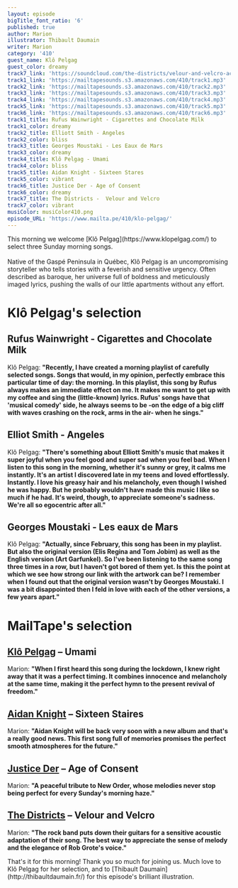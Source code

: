 ```yaml
---
layout: episode
bigTitle_font_ratio: '6'
published: true
author: Marion
illustrator: Thibault Daumain
writer: Marion
category: '410'
guest_name: Klô Pelgag
guest_color: dreamy
track7_link: 'https://soundcloud.com/the-districts/velour-and-velcro-acoustic'
track1_link: 'https://mailtapesounds.s3.amazonaws.com/410/track1.mp3'
track2_link: 'https://mailtapesounds.s3.amazonaws.com/410/track2.mp3'
track3_link: 'https://mailtapesounds.s3.amazonaws.com/410/track3.mp3'
track4_link: 'https://mailtapesounds.s3.amazonaws.com/410/track4.mp3'
track5_link: 'https://mailtapesounds.s3.amazonaws.com/410/track5.mp3'
track6_link: 'https://mailtapesounds.s3.amazonaws.com/410/track6.mp3'
track1_title: Rufus Wainwright - Cigarettes and Chocolate Milk
track1_color: dreamy
track2_title: Elliott Smith - Angeles
track2_color: bliss
track3_title: Georges Moustaki - Les Eaux de Mars
track3_color: dreamy
track4_title: Klô Pelgag - Umami
track4_color: bliss
track5_title: Aidan Knight - Sixteen Stares
track5_color: vibrant
track6_title: Justice Der - Age of Consent
track6_color: dreamy
track7_title: The Districts -  Velour and Velcro
track7_color: vibrant
musiColor: musiColor410.png
episode_URL: 'https://www.mailta.pe/410/klo-pelgag/'
---
```

<p id="introduction">This morning we welcome [Klô Pelgag](https://www.klopelgag.com/) to select three Sunday morning songs.
<br><br>
Native of the Gaspé Peninsula in Québec, Klô Pelgag is an uncompromising storyteller who tells stories with a feverish and sensitive urgency. Often described as baroque, her universe full of boldness and meticulously imaged lyrics, pushing the walls of our little apartments without any effort.  
</p>

# Klô Pelgag's selection

## Rufus Wainwright - Cigarettes and Chocolate Milk
Klô Pelgag: **"**Recently, I have created a morning playlist of carefully selected songs. Songs that would, in my opinion, perfectly embrace this particular time of day: the morning. In this playlist, this song by Rufus always makes an immediate effect on me. It makes me want to get up with my coffee and sing the (little-known) lyrics. Rufus' songs have that 'musical comedy' side, he always seems to be -on the edge of a big cliff with waves crashing on the rock, arms in the air- when he sings.**"**

## Elliot Smith - Angeles
Klô Pelgag: **"**There's something about Elliott Smith's music that makes it super joyful when you feel good and super sad when you feel bad. When I listen to this song in the morning, whether it's sunny or grey, it calms me instantly. It's an artist I discovered late in my teens and loved effortlessly. Instantly. I love his greasy hair and his melancholy, even though I wished he was happy. But he probably wouldn't have made this music I like so much if he had. It's weird, though, to appreciate someone's sadness. We're all so egocentric after all.**"**

## Georges Moustaki - Les eaux de Mars
Klô Pelgag: **"**Actually, since February, this song has been in my playlist. But also the original version (Elis Regina and Tom Jobim) as well as the English version (Art Garfunkel). So I've been listening to the same song three times in a row, but I haven't got bored of them yet. Is this the point at which we see how strong our link with the artwork can be? I remember when I found out that the original version wasn't by Georges Moustaki. I was a bit disappointed then I feld in love with each of the other versions, a few years apart.**"**



# MailTape's selection

## [Klô Pelgag](https://klopelgag.bandcamp.com/) – Umami
Marion: **"**When I first heard this song during the lockdown, I knew right away that it was a perfect timing. It combines innocence and melancholy at the same time, making it the perfect hymn to the present revival of freedom.**"**

## [Aidan Knight](https://aidanknight.bandcamp.com/album/aidan-knight) – Sixteen Staires
Marion: **"**Aidan Knight will be back very soon with a new album and that's a really good news. This first song full of memories promises the perfect smooth atmospheres for the future.**"**

## [Justice Der](https://justiceder.bandcamp.com/) – Age of Consent
Marion: **"**A peaceful tribute to New Order, whose melodies never stop being perfect for every Sunday's morning haze.**"**

## [The Districts](https://thedistrictsband.bandcamp.com/album/you-know-im-not-going-anywhere) – Velour and Velcro
Marion: **"**The rock band puts down their guitars for a sensitive acoustic adaptation of their song. The best way to appreciate the sense of melody and the elegance of Rob Grote's voice.**"**


<p id="outroduction">That's it for this morning! Thank you so much for joining us. Much love to Klô Pelgag for her selection, and to [Thibault Daumain](http://thibaultdaumain.fr/) for this episode's brilliant illustration.</p>
